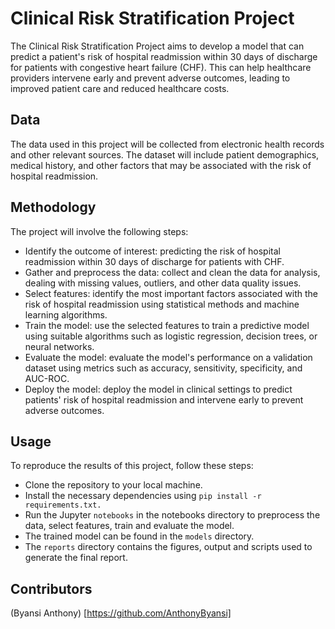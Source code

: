 # Clinical Risk Stratification Project
The Clinical Risk Stratification Project aims to develop a model that can predict a patient's risk of hospital readmission within 30 days of discharge for patients with congestive heart failure (CHF). This can help healthcare providers intervene early and prevent adverse outcomes, leading to improved patient care and reduced healthcare costs.

## Data
The data used in this project will be collected from electronic health records and other relevant sources. The dataset will include patient demographics, medical history, and other factors that may be associated with the risk of hospital readmission.

## Methodology
The project will involve the following steps:

- Identify the outcome of interest: predicting the risk of hospital readmission within 30 days of discharge for patients with CHF.
- Gather and preprocess the data: collect and clean the data for analysis, dealing with missing values, outliers, and other data quality issues.
- Select features: identify the most important factors associated with the risk of hospital readmission using statistical methods and machine learning algorithms.
- Train the model: use the selected features to train a predictive model using suitable algorithms such as logistic regression, decision trees, or neural networks.
- Evaluate the model: evaluate the model's performance on a validation dataset using metrics such as accuracy, sensitivity, specificity, and AUC-ROC.
- Deploy the model: deploy the model in clinical settings to predict patients' risk of hospital readmission and intervene early to prevent adverse outcomes.
## Usage
To reproduce the results of this project, follow these steps:

- Clone the repository to your local machine.
- Install the necessary dependencies using `pip install -r requirements.txt.`
- Run the Jupyter `notebooks` in the notebooks directory to preprocess the data, select features, train and evaluate the model.
- The trained model can be found in the `models` directory.
- The `reports` directory contains the figures, output and scripts used to generate the final report.

## Contributors
(Byansi Anthony) [https://github.com/AnthonyByansi]
